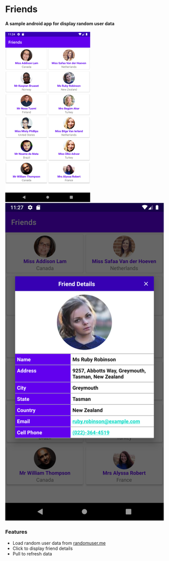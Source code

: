 ﻿# Friends

#### A sample android app for display random user data

<img src="images/img1.png" width="270" /> ![Details](images/img2.png)


### Features

- Load random user data from [randomuser.me](https://randomuser.me/api/?results=10)
- Click to display friend details
- Pull to refresh data




